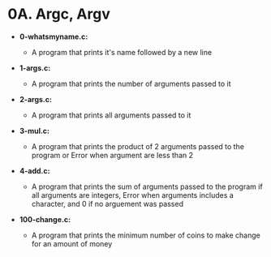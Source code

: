 # 0A. Argc, Argv

* **0-whatsmyname.c:**
    * A program that prints it's name followed by a new line

* **1-args.c:**
    * A program that prints the number of arguments passed to it

* **2-args.c:**
    * A program that prints all arguments passed to it

* **3-mul.c:**
    * A program that prints the product of 2 arguments passed to the program or Error when argument are less than 2

* **4-add.c:**
    * A program that prints the sum of arguments passed to the program if all arguments are integers, Error when arguments includes a character, and 0 if no arguement was passed

* **100-change.c:**
    * A program that prints the minimum number of coins to make change for an amount of money
